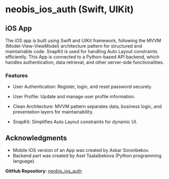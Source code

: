 # neobis_ios_auth (Swift, UIKit)


## iOS App 

The iOS app is built using Swift and UIKit framework, following the MVVM (Model-View-ViewModel) architecture pattern for structured and maintainable code. SnapKit is used for handling Auto Layout constraints efficiently.
This App is connected to a Python-based API backend, which handles authentication, data retrieval, and other server-side functionalities.

### Features

- User Authentication: Register, login, and reset password securely.

- User Profile: Update and manage user profile information.

- Clean Architecture: MVVM pattern separates data, business logic, and presentation layers for maintainability.

- SnapKit: Simplifies Auto Layout constraints for dynamic UI.

## Acknowledgments

- Mobile IOS version of an App was created by Askar Soronbekov.
- Backend part was created by Asel Taalaibekova (Python programming language).

**GitHub Repository**: [neobis_ios_auth](https://github.com/Asko-S/neobis_ios_auth)
